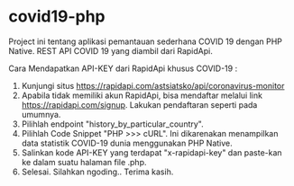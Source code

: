 # covid19-php
Project ini tentang aplikasi pemantauan sederhana COVID 19 dengan PHP Native. REST API COVID 19 yang diambil dari RapidApi.

Cara Mendapatkan API-KEY dari RapidApi khusus COVID-19 :
1. Kunjungi situs https://rapidapi.com/astsiatsko/api/coronavirus-monitor
2. Apabila tidak memiliki akun RapidApi, bisa mendaftar melalui link https://rapidapi.com/signup. Lakukan pendaftaran seperti pada umumnya.
3. Pilihlah endpoint "history_by_particular_country".
4. Pilihlah Code Snippet "PHP >>> cURL". Ini dikarenakan menampilkan data statistik COVID-19 dunia menggunakan PHP Native.
5. Salinkan kode API-KEY yang terdapat "x-rapidapi-key" dan paste-kan ke dalam suatu halaman file .php.
6. Selesai. Silahkan ngoding.. 
Terima kasih.
